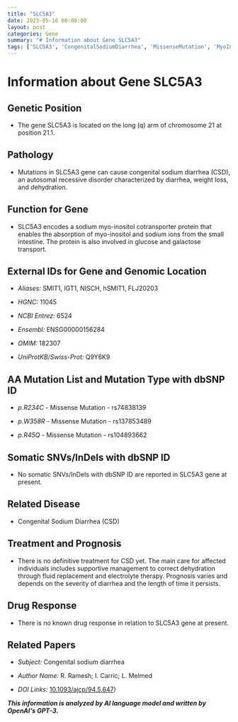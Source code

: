 ```yaml
---
title: "SLC5A3"
date: 2023-05-16 00:00:00
layout: post
categories: Gene
summary: "# Information about Gene SLC5A3"
tags: ['SLC5A3', 'CongenitalSodiumDiarrhea', 'MissenseMutation', 'MyoInositol', 'SodiumCotransporter', 'Dehydration', 'FluidReplacement', 'ElectrolyteTherapy']
---
```


# Information about Gene SLC5A3

## Genetic Position  

- The gene SLC5A3 is located on the long (q) arm of chromosome 21 at position 21.1.  

## Pathology  

- Mutations in SLC5A3 gene can cause congenital sodium diarrhea (CSD), an autosomal recessive disorder characterized by diarrhea, weight loss, and dehydration.

## Function for Gene  

- SLC5A3 encodes a sodium myo-inositol cotransporter protein that enables the absorption of myo-inositol and sodium ions from the small intestine. The protein is also involved in glucose and galactose transport.

## External IDs for Gene and Genomic Location  

- *Aliases:* SMIT1, IGT1, NISCH, hSMIT1, FLJ20203  

- *HGNC:* 11045  

- *NCBI Entrez:* 6524  

- *Ensembl:* ENSG00000156284  

- *OMIM:* 182307  

- *UniProtKB/Swiss-Prot:* Q9Y6K9

## AA Mutation List and Mutation Type with dbSNP ID  

- *p.R234C* - Missense Mutation - rs74838139  

- *p.W358R* - Missense Mutation - rs137853489  

- *p.R45Q* - Missense Mutation - rs104893662  

## Somatic SNVs/InDels with dbSNP ID  

- No somatic SNVs/InDels with dbSNP ID are reported in SLC5A3 gene at present.

## Related Disease  

- Congenital Sodium Diarrhea (CSD)

## Treatment and Prognosis  

- There is no definitive treatment for CSD yet. The main care for affected individuals includes supportive management to correct dehydration through fluid replacement and electrolyte therapy. Prognosis varies and depends on the severity of diarrhea and the length of time it persists.

## Drug Response  

- There is no known drug response in relation to SLC5A3 gene at present.

## Related Papers  
- *Subject:* Congenital sodium diarrhea 

- *Author Name:* R. Ramesh; I. Carric; L. Melmed  

- *DOI Links:* [10.1093/ajcp/94.5.647](https://doi.org/10.1093/ajcp/94.5.647))

**_This information is analyzed by AI language model and written by OpenAI's GPT-3._**